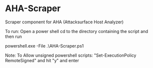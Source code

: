 # AHA-Scraper
Scraper component for AHA (Attacksurface Host Analyzer)

To run:
Open a power shell
cd to the directory containing the script and then run

powershell.exe -File .\AHA-Scraper.ps1



Note:
To Allow unsigned powershell scripts:
"Set-ExecutionPolicy RemoteSigned"
and hit "y" and enter
